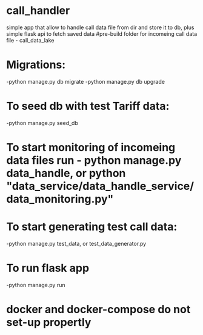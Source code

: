 # call_handler
simple app that allow to handle call data file from dir and store it to db, plus simple flask api to fetch saved data
#pre-build folder for incomeing call data file  - call_data_lake

# Migrations:
-python manage.py db migrate
-python manage.py db upgrade

# To seed db with test Tariff data:
-python manage.py seed_db

# To start monitoring of incomeing data files  run - python manage.py data_handle, or python "data_service/data_handle_service/data_monitoring.py"

# To start generating test call data:
-python manage.py test_data, or test_data_generator.py

# To run flask app 
-python manage.py run

# docker and docker-compose do not set-up propertly 
